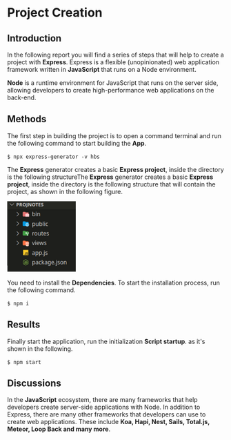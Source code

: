 # Project Creation

## Introduction
In the following report you will find a series of steps that will help to create a project with **Express**. Express is a flexible (unopinionated) web application framework written in **JavaScript** that runs on a Node environment.

**Node** is a runtime environment for JavaScript that runs on the server side, allowing developers to create high-performance web applications on the back-end.


## Methods
The first step in building the project is to open a command terminal and run the following command to start building the **App**.

~~~
$ npx express-generator -v hbs
~~~

The **Express** generator creates a basic **Express project**, inside the directory is the following structureThe **Express** generator creates a basic **Express project**, inside the directory is the following structure that will contain the project, as shown in the following figure.

![Figure 1](/public/img/express.png)

You need to install the **Dependencies**. To start the installation process, run the following command.

~~~
$ npm i
~~~

## Results

Finally start the application, run the initialization **Script startup**. as it's shown in the following.
~~~
$ npm start
~~~

## Discussions
In the **JavaScript** ecosystem, there are many frameworks that help developers create server-side applications with Node. In addition to Express, there are many other frameworks that developers can use to create web applications. These include **Koa, Hapi, Nest, Sails, Total.js, Meteor, Loop Back and many more**.
